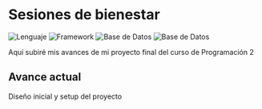 # Sesiones de bienestar
![Lenguaje](https://img.shields.io/badge/language-Java-blue)
![Framework](https://img.shields.io/badge/framework-Spring%20Boot-green)
![Base de Datos](https://img.shields.io/badge/database-PostgreSQL-blue)
![Base de Datos](https://img.shields.io/badge/database-H2-blue)

Aquí subiré mis avances de mi proyecto final del curso de Programación 2

## Avance actual
Diseño inicial y setup del proyecto

